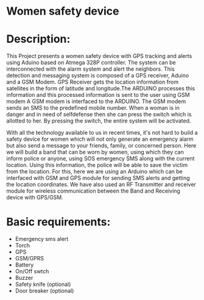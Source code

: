 # Women safety device

# Description:
  This Project presents a women safety device with GPS tracking and alerts using Aduino based on Atmega 328P controller. The system can be interconnected with the alarm system 
  and alert the neighbors. This detection and messaging system is composed of a GPS receiver, Aduino and a GSM Modem. GPS Receiver gets the location information from satellites in the form of latitude
  and longitude.The ARDUINO processes this information and this processed information is sent to the user using GSM modem A GSM modem is interfaced to the ARDUINO. The GSM modem 
  sends an SMS to the predefined mobile number. When a woman is in danger and in need of selfdefense then she can press the switch which is allotted to her. By pressing the switch,
  the entire system will be activated.
  
  With all the technology available to us in recent times, it's not hard to build a safety device for women which will not only generate an emergency alarm but also send a message
  to your friends, family, or concerned person. Here we will build a band that can be worn by women, using which they can inform police or anyone, using SOS emergency SMS along
  with the current location. Using this information, the police will be able to save the victim from the location. For this, here we are using an Arduino which can be interfaced
  with GSM and GPS module for sending SMS alerts and getting the location coordinates. We have also used an RF Transmitter and receiver module for wireless communication between
  the Band and Receiving device with GPS/GSM.
  
# Basic requirements:
* Emergency sms alert
* Torch
* GPS 
* GSM/GPRS 
* Battery
*  On/Off swtch
*  Buzzer
*  Safety knife (optional)
*  Door breaker (optional)
